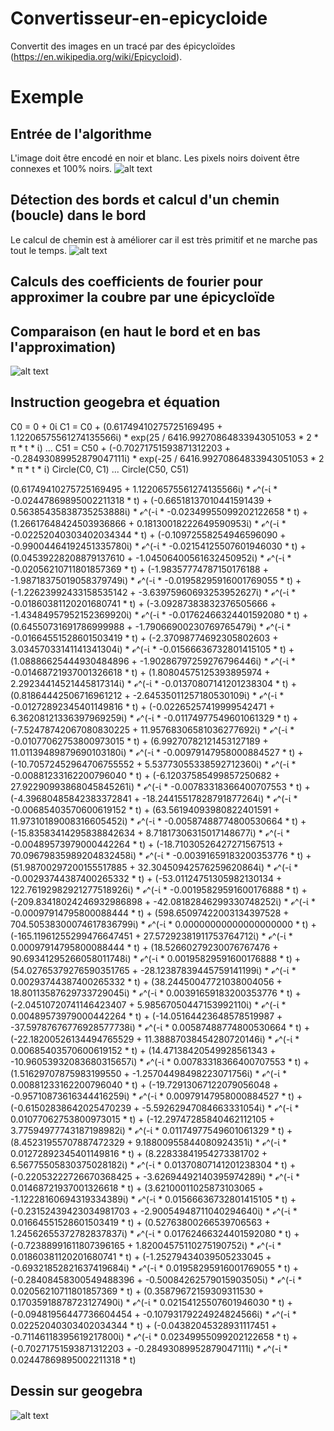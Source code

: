 # Convertisseur-en-epicycloide
Convertit des images en un tracé par des épicycloïdes (https://en.wikipedia.org/wiki/Epicycloid).
# Exemple
## Entrée de l'algorithme
L'image doit être encodé en noir et blanc. Les pixels noirs doivent être connexes et 100% noirs.
![alt text](https://github.com/gabriel-doriath-dohler/Convertisseur-en-epicycloide/blob/master/ens.png?raw=true)
## Détection des bords et calcul d'un chemin (boucle) dans le bord
Le calcul de chemin est à améliorer car il est très primitif et ne marche pas tout le temps.
![alt text](https://github.com/gabriel-doriath-dohler/Convertisseur-en-epicycloide/blob/master/edge.png?raw=true)
## Calculs des coefficients de fourier pour approximer la coubre par une épicycloïde
## Comparaison (en haut le bord et en bas l'approximation)
![alt text](https://github.com/gabriel-doriath-dohler/Convertisseur-en-epicycloide/blob/master/comparaison.png?raw=true)
## Instruction geogebra et équation
C0  = 0 + 0ί
C1 = C0 + (0.61749410275725169495 + 1.12206575561274135566ί) * exp(25 / 6416.99270864833943051053 * 2  * π * t * ί)
...
C51 = C50 + (-0.70271751593871312203 + -0.28493089952879047111ί) * exp(-25 / 6416.99270864833943051053 * 2  * π * t * ί)
Circle(C0, C1)
...
Circle(C50, C51)

(0.61749410275725169495 + 1.12206575561274135566ί) * ℯ^(-ί * 
-0.02447869895002211318 * t) + (-0.66518137010441591439 + 
0.56385435838735253888ί) * ℯ^(-ί * -0.02349955099202122658 * t) + 
(1.26617648424503936866 + 0.18130018222649590953ί) * ℯ^(-ί * 
-0.02252040303402034344 * t) + (-0.10972558254946596090 + 
-0.99004464192451335780ί) * ℯ^(-ί * -0.02154125507601946030 * t) + 
(0.04539228208879137610 + -1.04506400561632450952ί) * ℯ^(-ί * 
-0.02056210711801857369 * t) + (-1.98357774787150176188 + 
-1.98718375019058379749ί) * ℯ^(-ί * -0.01958295916001769055 * t) + 
(-1.22623992433158535142 + -3.63975960693253952627ί) * ℯ^(-ί * 
-0.01860381120201680741 * t) + (-3.09287383832376505666 + 
-1.43484957952152369920ί) * ℯ^(-ί * -0.01762466324401592080 * t) + 
(0.64550731691786999988 + -1.79066900230769765479ί) * ℯ^(-ί * 
-0.01664551528601503419 * t) + (-2.37098774692305802603 + 
3.03457033141141341304ί) * ℯ^(-ί * -0.01566636732801415105 * t) + 
(1.08886625444930484896 + -1.90286797259276796446ί) * ℯ^(-ί * 
-0.01468721937001326618 * t) + (1.80804575125393895974 + 
2.29234414521445817314ί) * ℯ^(-ί * -0.01370807141201238304 * t) + 
(0.81864442506716961212 + -2.64535011257180530109ί) * ℯ^(-ί * 
-0.01272892345401149816 * t) + (-0.02265257419999542471 + 
6.36208121336397969259ί) * ℯ^(-ί * -0.01174977549601061329 * t) + 
(-7.52478742067080830225 + 11.95768306581036277692ί) * ℯ^(-ί * 
-0.01077062753800973015 * t) + (6.99270782121453127189 + 
11.01139489879690103180ί) * ℯ^(-ί * -0.00979147958000884527 * t) + 
(-10.70572452964706755552 + 5.53773055338592712360ί) * ℯ^(-ί * 
-0.00881233162200796040 * t) + (-6.12037585499857250682 + 
27.92290993868045845261ί) * ℯ^(-ί * -0.00783318366400707553 * t) + 
(-4.39680485842383372841 + -18.24415517828791877264ί) * ℯ^(-ί * 
-0.00685403570600619152 * t) + (63.56194093980822401591 + 
11.97310189008316605452ί) * ℯ^(-ί * -0.00587488774800530664 * t) + 
(-15.83583414295838842634 + 8.71817306315017148677ί) * ℯ^(-ί * 
-0.00489573979000442264 * t) + (-18.71030526427271567513 + 
70.09679835989204832458ί) * ℯ^(-ί * -0.00391659183200353776 * t) + 
(51.98700297200155517885 + 32.30450942576259620864ί) * ℯ^(-ί * 
-0.00293744387400265332 * t) + (-53.01124751305982130134 + 
122.76192982921277518926ί) * ℯ^(-ί * -0.00195829591600176888 * t) + 
(-209.83418024246932986898 + -42.08182846299330748252ί) * ℯ^(-ί * 
-0.00097914795800088444 * t) + (598.65097422003134397528 + 
704.50538300074617836799ί) * ℯ^(-ί * 0.00000000000000000000 * t) + 
(-165.11961255299476647451 + 27.57292381911753764712ί) * ℯ^(-ί * 
0.00097914795800088444 * t) + (18.52660279230076767476 + 
90.69341295266058011748ί) * ℯ^(-ί * 0.00195829591600176888 * t) + 
(54.02765379276590351765 + -28.12387839445759141199ί) * ℯ^(-ί * 
0.00293744387400265332 * t) + (38.24450047721038004056 + 
18.80113587629733729045ί) * ℯ^(-ί * 0.00391659183200353776 * t) + 
(-2.04510720741146423407 + 5.98567050447153992110ί) * ℯ^(-ί * 
0.00489573979000442264 * t) + (-14.05164423648578519987 + 
-37.59787676776928577738ί) * ℯ^(-ί * 0.00587488774800530664 * t) + 
(-22.18200526134494765529 + 11.38887038454280720146ί) * ℯ^(-ί * 
0.00685403570600619152 * t) + (14.47138420549928561343 + 
-10.96053932083680315657ί) * ℯ^(-ί * 0.00783318366400707553 * t) + 
(1.51629707875983199550 + -1.25704498498223071756ί) * ℯ^(-ί * 
0.00881233162200796040 * t) + (-19.72913067122079056048 + 
-0.95710873616344416259ί) * ℯ^(-ί * 0.00979147958000884527 * t) + 
(-0.61502838642025470239 + -5.59262947084663331054ί) * ℯ^(-ί * 
0.01077062753800973015 * t) + (-12.29747285840462112105 + 
3.77594977743187198982ί) * ℯ^(-ί * 0.01174977549601061329 * t) + 
(8.45231955707887472329 + 9.18800955844080924351ί) * ℯ^(-ί * 
0.01272892345401149816 * t) + (8.22833841954273381702 + 
6.56775505830375028182ί) * ℯ^(-ί * 0.01370807141201238304 * t) + 
(-0.22053222726670368425 + -3.62694492140395974289ί) * ℯ^(-ί * 
0.01468721937001326618 * t) + (3.62100011025873103065 + 
-1.12228160694319334389ί) * ℯ^(-ί * 0.01566636732801415105 * t) + 
(-0.23152439423034981703 + -2.90054948711040294640ί) * ℯ^(-ί * 
0.01664551528601503419 * t) + (0.52763800266539706563 + 
1.24562655372782837837ί) * ℯ^(-ί * 0.01762466324401592080 * t) + 
(-0.72388991611807396165 + 1.82004575110275190752ί) * ℯ^(-ί * 
0.01860381120201680741 * t) + (-1.25279434039505233045 + 
-0.69321852821637419684ί) * ℯ^(-ί * 0.01958295916001769055 * t) + 
(-0.28408458300549488396 + -0.50084262579015903505ί) * ℯ^(-ί * 
0.02056210711801857369 * t) + (0.35879672159309311530 + 
0.17035918878723127490ί) * ℯ^(-ί * 0.02154125507601946030 * t) + 
(-0.09481956447736604454 + -0.10793179224924824566ί) * ℯ^(-ί * 
0.02252040303402034344 * t) + (-0.04382045328931117451 + 
-0.71146118395619217800ί) * ℯ^(-ί * 0.02349955099202122658 * t) + 
(-0.70271751593871312203 + -0.28493089952879047111ί) * ℯ^(-ί * 
0.02447869895002211318 * t)

## Dessin sur geogebra
![alt text](https://github.com/gabriel-doriath-dohler/Convertisseur-en-epicycloide/blob/master/ens.gif?raw=true)
